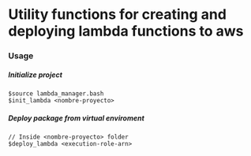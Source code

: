 # Utility functions for creating and deploying lambda functions to aws

### Usage
##### Initialize project
```
$source lambda_manager.bash
$init_lambda <nombre-proyecto>
```

##### Deploy package from virtual enviroment
```
// Inside <nombre-proyecto> folder
$deploy_lambda <execution-role-arn>
```

